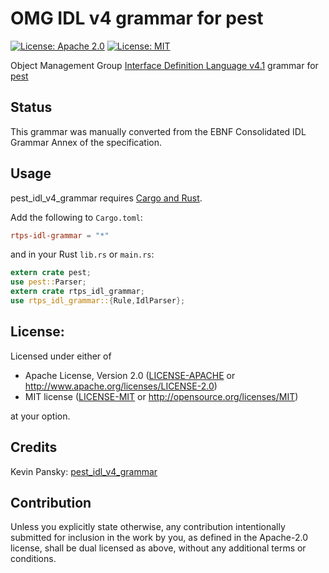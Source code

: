 # OMG IDL v4 grammar for pest

[![License: Apache 2.0](https://img.shields.io/badge/License-Apache%202.0-blue.svg)](https://opensource.org/licenses/Apache-2.0)
[![License: MIT](https://img.shields.io/badge/License-MIT-blue.svg)](https://opensource.org/licenses/MIT)

Object Management Group [Interface Definition Language v4.1](http://www.omg.org/spec/IDL/4.1/) grammar for [pest](https://github.com/pest-parser/pest)

## Status

This grammar was manually converted from the EBNF Consolidated IDL Grammar Annex of the specification. 

## Usage

pest_idl_v4_grammar requires [Cargo and Rust](https://www.rust-lang.org/en-US/downloads.html).

Add the following to `Cargo.toml`:

```toml
rtps-idl-grammar = "*"
```

and in your Rust `lib.rs` or `main.rs`:

```rust
extern crate pest;
use pest::Parser;
extern crate rtps_idl_grammar;
use rtps_idl_grammar::{Rule,IdlParser};


```

## License:

Licensed under either of

 * Apache License, Version 2.0
   ([LICENSE-APACHE](LICENSE-APACHE) or http://www.apache.org/licenses/LICENSE-2.0)
 * MIT license
   ([LICENSE-MIT](LICENSE-MIT) or http://opensource.org/licenses/MIT)

at your option.

## Credits

Kevin Pansky: [pest_idl_v4_grammar](https://github.com/kpansky/pest_idl_v4_grammar)

## Contribution

Unless you explicitly state otherwise, any contribution intentionally submitted
for inclusion in the work by you, as defined in the Apache-2.0 license, shall be
dual licensed as above, without any additional terms or conditions.

